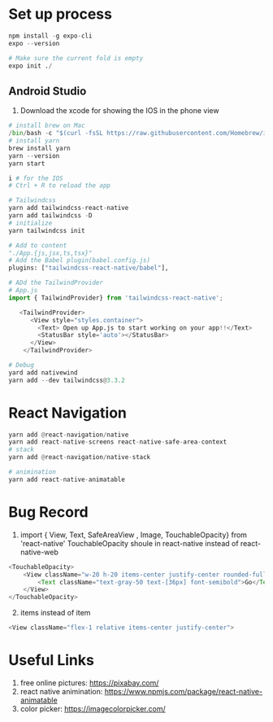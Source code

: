 # Set up process
```python
npm install -g expo-cli
expo --version

# Make sure the current fold is empty
expo init ./
```
## Android Studio 
1. Download the xcode for showing the IOS in the phone view
```python
# install brew on Mac
/bin/bash -c "$(curl -fsSL https://raw.githubusercontent.com/Homebrew/install/HEAD/install.sh)"
# install yarn
brew install yarn
yarn --version
yarn start

i # for the IOS 
# Ctrl + R to reload the app

# Tailwindcss
yarn add tailwindcss-react-native
yarn add tailwindcss -D
# initialize
yarn tailwindcss init

# Add to content
"./App.{js,jsx,ts,tsx}"
# Add the Babel plugin(babel.config.js)
plugins: ["tailwindcss-react-native/babel"],

# ADd the TailwindProvider
# App.js
import { TailwindProvider} from 'tailwindcss-react-native';

   <TailwindProvider>
      <View style="styles.container">
        <Text> Open up App.js to start working on your app!!</Text>
        <StatusBar style='auto'></StatusBar>
      </View>
    </TailwindProvider>

# Debug
yard add nativewind
yarn add --dev tailwindcss@3.3.2
```
# React Navigation
```python
yarn add @react-navigation/native
yarn add react-native-screens react-native-safe-area-context
# stack
yarn add @react-navigation/native-stack

# animination 
yarn add react-native-animatable
```


# Bug Record
1. import { View, Text, SafeAreaView , Image, TouchableOpacity} from 'react-native'
TouchableOpacity shoule in react-native instead of react-native-web
```javascript
<TouchableOpacity>
    <View className="w-20 h-20 items-center justify-center rounded-full bg-[#D7B16D]">
        <Text className="text-gray-50 text-[36px] font-semibold">Go</Text>
    </View>
</TouchableOpacity>

```
2. items instead of item
```javascript
<View className="flex-1 relative items-center justify-center">
```

# Useful Links
1. free online pictures: https://pixabay.com/
2. react native animination: https://www.npmjs.com/package/react-native-animatable 
3. color picker: https://imagecolorpicker.com/